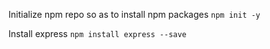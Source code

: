 Initialize npm repo so as to install npm packages
`npm init -y`

Install express
`npm install express --save`


